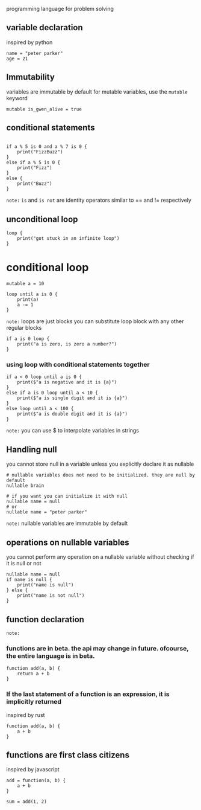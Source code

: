 programming language for problem solving

## variable declaration
inspired by python
```
name = "peter parker"
age = 21
```

## Immutability
variables are immutable by default
for mutable variables, use the `mutable` keyword
```
mutable is_gwen_alive = true
```

## conditional statements
```

if a % 5 is 0 and a % 7 is 0 {
    print("FizzBuzz")
} 
else if a % 5 is 0 {
    print("Fizz")
} 
else {
    print("Buzz")
}
```
`note:` `is` and `is not` are identity operators similar to == and != respectively
## unconditional loop

```
loop {
    print("got stuck in an infinite loop")
}
```


# conditional loop
```
mutable a = 10

loop until a is 0 {
    print(a)
    a -= 1
}
```
`note:` loops are just blocks
you can substitute loop block with any other
regular blocks

```
if a is 0 loop {
    print("a is zero, is zero a number?")
}
```

### using loop with conditional statements together
```
if a < 0 loop until a is 0 {
    print($"a is negative and it is {a}")
} 
else if a is 0 loop until a < 10 {
    print($"a is single digit and it is {a}")
} 
else loop until a < 100 {
    print($"a is double digit and it is {a}")
}
```
`note:` you can use $ to interpolate variables in strings

## Handling null
you cannot store null in a variable
unless you explicitly declare it as nullable

```
# nullable variables does not need to be initialized. they are null by default
nullable brain

# if you want you can initialize it with null
nullable name = null
# or
nullable name = "peter parker"
```
`note:` nullable variables are immutable by default

## operations on nullable variables
you cannot perform any operation on a nullable variable without checking if it is null or not
```
nullable name = null
if name is null {
    print("name is null")
} else {
    print("name is not null")
}
```

## function declaration
`note: ` 
### functions are in beta. the api may change in future. ofcourse, the entire language is in beta.

```
function add(a, b) {
    return a + b
}
```

### If the last statement of a function is an expression, it is implicitly returned
inspired by rust
```
function add(a, b) {
    a + b
}
```
## functions are first class citizens
inspired by javascript

```
add = function(a, b) {
    a + b
}

sum = add(1, 2)
```

